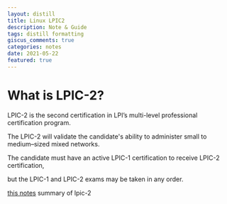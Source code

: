 ```yaml
---
layout: distill
title: Linux LPIC2
description: Note & Guide
tags: distill formatting
giscus_comments: true
categories: notes
date: 2021-05-22
featured: true
---
```



# What is LPIC-2?

LPIC-2 is the second certification in LPI’s multi-level professional certification program. 

The LPIC-2 will validate the candidate's ability to administer small to medium–sized mixed networks. 

The candidate must have an active LPIC-1 certification to receive LPIC-2 certification, 

but the LPIC-1 and LPIC-2 exams may be taken in any order.

[this notes](https://docs.google.com/document/d/1YE5oIdt4jerD7jv30TEO1yD3odsYc2OFaFC6OB2QynE/edit?usp=sharing) summary of lpic-2
